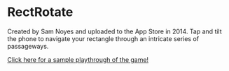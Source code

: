 # RectRotate

Created by Sam Noyes and uploaded to the App Store in 2014. Tap and tilt the phone to navigate your rectangle through an intricate series of passageways.

[Click here for a sample playthrough of the game!](https://streamable.com/8y657)
